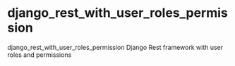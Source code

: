 # django_rest_with_user_roles_permission
django_rest_with_user_roles_permission Django Rest framework with user roles and permissions
